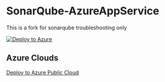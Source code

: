 # SonarQube-AzureAppService
This is a fork for sonarqube troubleshooting only

[![Deploy to Azure](https://aka.ms/deploytoazurebutton)](https://portal.azure.com/#create/Microsoft.Template/uri/https%3A%2F%2Fraw.githubusercontent.com%2FSCsnwbrdr%2FSonarQube-AzureAppService%2Fmaster%2Fazuredeploy.json)


## Azure Clouds
[Deploy to Azure Public Cloud](https://portal.azure.com/#create/Microsoft.Template/uri/https%3A%2F%2Fraw.githubusercontent.com%2FSCsnwbrdr%2FSonarQube-AzureAppService%2Fmaster%2Fazuredeploy.json)  